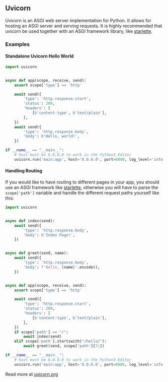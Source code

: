 ## Uvicorn

Uvicorn is an ASGI web server implementation for Python. It allows for hosting
an ASGI server and serving requests. It is highly recommended that uvicorn be used
together with an ASGI framework library, like <a href="/extralibs/starlette/">starlette</a>.

### Examples

#### Standalone Uvicorn Hello World

```python
import uvicorn


async def app(scope, receive, send):
    assert scope['type'] == 'http'

    await send({
        'type': 'http.response.start',
        'status': 200,
        'headers': [
            [b'content-type', b'text/plain'],
        ],
    })
    await send({
        'type': 'http.response.body',
        'body': b'Hello, world!',
    })

if __name__ == "__main__":
    # host must be 0.0.0.0 to work in the Python3 Editor
    uvicorn.run('main:app', host='0.0.0.0', port=8000, log_level='info')
```

#### Handling Routing
If you would like to have routing to different pages in your app, you should use an
ASGI framework like <a href="/extralibs/starlette/">starlette</a>, otherwise you will 
have to parse the `scope['path']` variable and handle the different request paths yourself
like this:
```python
import uvicorn


async def index(send):
    await send({
        'type': 'http.response.body',
        'body': b'Index Page!',
    })


async def greet(send, name):
    await send({
        'type': 'http.response.body',
        'body': f'Hello, {name}'.encode(),
    })


async def app(scope, receive, send):
    assert scope['type'] == 'http'

    await send({
        'type': 'http.response.start',
        'status': 200,
        'headers': [
            [b'content-type', b'text/plain'],
        ],
    })
    if scope['path'] == "/":
        await index(send)
    elif scope['path'].startswith("/hello/"):
        await greet(send, scope['path'][7:])

if __name__ == "__main__":
    # host must be 0.0.0.0 to work in the Python3 Editor
    uvicorn.run('main:app', host='0.0.0.0', port=8000, log_level='info')
```

Read more at <a href="https://www.uvicorn.org/">uvicorn.org</a>